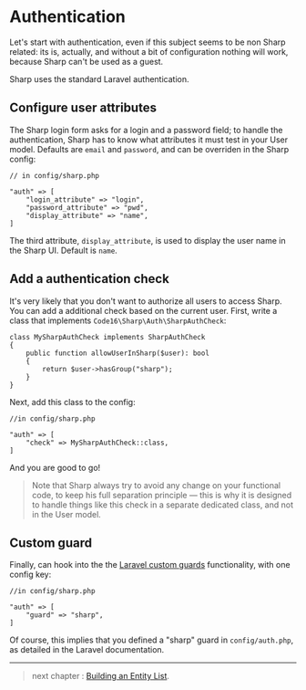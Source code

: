 # Authentication

Let's start with authentication, even if this subject seems to be non Sharp related: its is, actually, and without a bit of configuration nothing will work, because Sharp can't be used as a guest.

Sharp uses the standard Laravel authentication.

## Configure user attributes

The Sharp login form asks for a login and a password field; to handle the authentication, Sharp has to know what attributes it must test in your User model. Defaults are `email` and `password`, and can be overriden in the Sharp config:


    // in config/sharp.php
    
    "auth" => [
        "login_attribute" => "login",
        "password_attribute" => "pwd",
        "display_attribute" => "name",
    ]

The third attribute, `display_attribute`, is used to display the user name in the Sharp UI. Default is `name`.


## Add a authentication check

It's very likely that you don't want to authorize all users to access Sharp. You can add a additional check based on the current user. First, write a class that implements `Code16\Sharp\Auth\SharpAuthCheck`:

    class MySharpAuthCheck implements SharpAuthCheck
    {
        public function allowUserInSharp($user): bool
        {
            return $user->hasGroup("sharp");
        }
    }

Next, add this class to the config:

    //in config/sharp.php

    "auth" => [
        "check" => MySharpAuthCheck::class,
    ]

And you are good to go!

> Note that Sharp always try to avoid any change on your functional code, to keep his full separation principle — this is why it is designed to handle things like this check in a separate dedicated class, and not in the User model.


## Custom guard

Finally, can hook into the the [Laravel custom guards](https://laravel.com/docs/5.4/authentication#adding-custom-guards) functionality, with one config key:

    //in config/sharp.php

    "auth" => [
        "guard" => "sharp",
    ]

Of course, this implies that you defined a "sharp" guard in `config/auth.php`, as detailed in the Laravel documentation.

---

> next chapter : [Building an Entity List](building-entity-list.md).